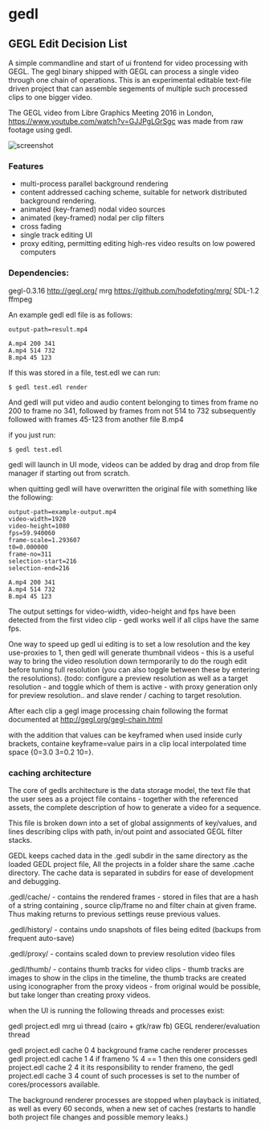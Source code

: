# gedl

## GEGL Edit Decision List

A simple commandline and start of ui frontend for video processing with GEGL.
The gegl binary shipped with GEGL can process a single video through one chain
of operations. This is an experimental editable text-file driven project that
can assemble segements of multiple such processed clips to one bigger video.

The GEGL video from Libre Graphics Meeting 2016 in London,
https://www.youtube.com/watch?v=GJJPgLGrSgc was made from raw footage using
gedl.

![screenshot](http://pippin.gimp.org/gedl/gedl-help.png)

### Features

 - multi-process parallel background rendering
 - content addressed caching scheme, suitable for network distributed background rendering.
 - animated (key-framed) nodal video sources
 - animated (key-framed) nodal per clip filters
 - cross fading
 - single track editing UI
 - proxy editing, permitting editing high-res video results on low powered computers

### Dependencies:

   gegl-0.3.16  http://gegl.org/
   mrg          https://github.com/hodefoting/mrg/
   SDL-1.2
   ffmpeg


An example gedl edl file is as follows:

    output-path=result.mp4
    
    A.mp4 200 341
    A.mp4 514 732
    B.mp4 45 123


If this was stored in a file, test.edl we can run:

    $ gedl test.edl render

And gedl will put video and audio content belonging to times from frame no 200 to frame no 341, followed by frames from not 514 to 732 subsequently followed with frames 45-123 from another file B.mp4

if you just run:

    $ gedl test.edl

gedl will launch in UI mode, videos can be added by drag and drop from
file manager if starting out from scratch.

when quitting gedl will have overwritten the original file
with something like the following:

    output-path=example-output.mp4
    video-width=1920
    video-height=1080
    fps=59.940060
    frame-scale=1.293607
    t0=0.000000
    frame-no=311
    selection-start=216
    selection-end=216
    
    A.mp4 200 341
    A.mp4 514 732
    B.mp4 45 123

The output settings  for video-width, video-height and fps have been detected
from the first video clip - gedl works well if all clips have the same fps.

One way to speed up gedl ui editing is to set a low resolution and the key
use-proxies to 1, then gedl will generate thumbnail videos - this is a useful
way to bring the video resolution down termporarily to do the rough edit before
tuning full resolution (you can also toggle between these by entering the
resolutions). (todo: configure a preview resolution as well as a target
resolution - and toggle which of them is active - with proxy generation only
for preview resolution.. and slave render / caching to target resolution.

After each clip a gegl image processing chain following the format documented
at http://gegl.org/gegl-chain.html

with the addition that values can be keyframed when used inside curly brackets,
containe keyframe=value pairs in a clip local interpolated time space {0=3.0
3=0.2 10=}.


### caching architecture

The core of gedls architecture is the data storage model, the text file that
the user sees as a project file contains - together with the referenced assets,
the complete description of how to generate a video for a sequence.

This file is broken down into a set of global assignments of key/values, and
lines describing clips with path, in/out point and associated GEGL filter
stacks.

GEDL keeps cached data in the .gedl subdir in the same directory as the loaded
GEDL project file, All the projects in a folder share the same .cache
directory. The cache data is separated in subdirs for ease of development and
debugging.

.gedl/cache/   - contains the rendered frames - stored in files that are a hash
of a string containing , source clip/frame no and filter chain at given frame.
Thus making returns to previous settings reuse previous values.

.gedl/history/ - contains undo snapshots of files being edited (backups from
frequent auto-save)

.gedl/proxy/ - contains scaled down to preview resolution video files

.gedl/thumb/ - contains thumb tracks for video clips - thumb tracks are images
to show in the clips in the timeline, the thumb tracks are created using
iconographer from the proxy videos - from original would be possible, but take
longer than creating proxy videos.


when the UI is running the following threads and processes exist:

   gedl project.edl   mrg ui thread (cairo + gtk/raw fb)
                      GEGL renderer/evaluation thread

   gedl project.edl cache 0 4  background frame cache renderer processes
   gedl project.edl cache 1 4  if frameno % 4 == 1 then this one considers
   gedl project.edl cache 2 4  it its responsibility to render frameno, the
   gedl project.edl cache 3 4  count of such processes is set to the number of
                               cores/processors available.

The background renderer processes are stopped when playback is initiated, as
well as every 60 seconds, when a new set of caches (restarts to handle both
project file changes and possible memory leaks.)

